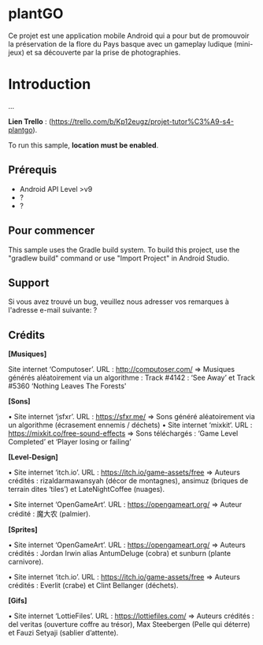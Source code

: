 plantGO
================

Ce projet est une application mobile Android qui a pour but de promouvoir la préservation de la flore du Pays basque avec un gameplay ludique (mini-jeux) et sa découverte par la prise de photographies.


Introduction
============

...


**Lien Trello** : 
(https://trello.com/b/Kp12eugz/projet-tutor%C3%A9-s4-plantgo).

To run this sample, **location must be enabled**.


Prérequis
--------------

- Android API Level >v9
- ?
- ?

Pour commencer
---------------

This sample uses the Gradle build system. To build this project, use the
"gradlew build" command or use "Import Project" in Android Studio.

Support
-------

Si vous avez trouvé un bug, veuillez nous adresser vos remarques à l'adresse e-mail suivante:
?


Crédits
-------

**[Musiques]**

Site internet ‘Computoser’. URL : http://computoser.com/
⇒ Musiques générés aléatoirement via un algorithme : Track #4142 : ‘See Away’ et Track #5360 ‘Nothing Leaves The Forests'


**[Sons]**

   • Site internet ‘jsfxr’. URL : https://sfxr.me/
⇒ Sons généré aléatoirement via un algorithme (écrasement ennemis / déchets)
   • Site internet ‘mixkit‘. URL : https://mixkit.co/free-sound-effects
=> Sons téléchargés : ‘Game Level Completed’ et ‘Player losing or failing’


**[Level-Design]**

   • Site internet ‘itch.io’. URL : https://itch.io/game-assets/free
⇒ Auteurs crédités : rizaldarmawansyah (décor de montagnes), ansimuz (briques de terrain dites ‘tiles’) et LateNightCoffee (nuages).
    
   • Site internet ‘OpenGameArt’. URL : https://opengameart.org/
⇒ Auteur crédité : 魔大农 (palmier). 


**[Sprites]**

   • Site internet ‘OpenGameArt’. URL : https://opengameart.org/
⇒ Auteurs crédités : Jordan Irwin alias AntumDeluge (cobra) et sunburn (plante carnivore).
  
   • Site internet ‘itch.io’. URL : https://itch.io/game-assets/free
⇒ Auteurs crédités : Everlit (crabe) et Clint Bellanger (déchets).


**[Gifs]**

   • Site internet ‘LottieFiles’. URL : https://lottiefiles.com/
⇒ Auteurs crédités : del veritas (ouverture coffre au trésor), Max Steebergen (Pelle qui déterre) et Fauzi Setyaji (sablier d’attente).

